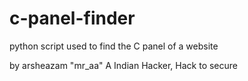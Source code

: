 # c-panel-finder
python script used to find the C panel of a website

by arsheazam "mr_aa"
A Indian Hacker, Hack to secure
